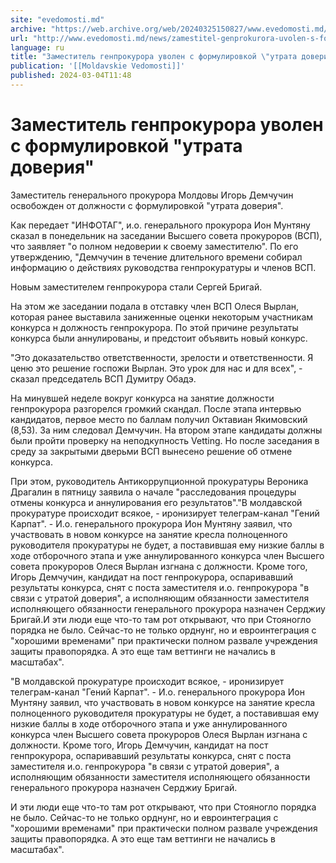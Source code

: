 ```yaml
---
site: "evedomosti.md"
archive: "https://web.archive.org/web/20240325150827/www.evedomosti.md/news/zamestitel-genprokurora-uvolen-s-formulirovkoj-utrata-doveri"
url: "http://www.evedomosti.md/news/zamestitel-genprokurora-uvolen-s-formulirovkoj-utrata-doveri"
language: ru
title: "Заместитель генпрокурора уволен с формулировкой \"утрата доверия\""
publication: '[[Moldavskie Vedomosti]]'
published: 2024-03-04T11:48
---
```


# Заместитель генпрокурора уволен с формулировкой "утрата доверия"

Заместитель генерального прокурора Молдовы Игорь Демчучин освобожден от должности с формулировкой "утрата доверия".

Как передает "ИНФОТАГ", и.о. генерального прокурора Ион Мунтяну сказал в понедельник на заседании Высшего совета прокуроров (ВСП), что заявляет "о полном недоверии к своему заместителю". По его утверждению, "Демчучин в течение длительного времени собирал информацию о действиях руководства генпрокуратуры и членов ВСП.

Новым заместителем генпрокурора стали Сергей Бригай.

На этом же заседании подала в отставку член ВСП Олеся Вырлан, которая ранее выставила заниженные оценки некоторым участникам конкурса н должность генпрокурора. По этой причине результаты конкурса были аннулированы, и предстоит объявить новый конкурс.

"Это доказательство ответственности, зрелости и ответственности. Я ценю это решение госпожи Вырлан. Это урок для нас и для всех", - сказал председатель ВСП Думитру Обадэ.

На минувшей неделе вокруг конкурса на занятие должности генпрокурора разгорелся громкий скандал. После этапа интервью кандидатов, первое место по баллам получил Октавиан Якимовский (8,53). За ним следовал Демчучин. На втором этапе кандидаты должны были пройти проверку на неподкупность Vetting. Но после заседания в среду за закрытыми дверьми ВСП вынесено решение об отмене конкурса.

При этом, руководитель Антикоррупционной прокуратуры Вероника Драгалин в пятницу заявила о начале "расследования процедуры отмены конкурса и аннулирования его результатов"."В молдавской прокуратуре происходит всякое, - иронизирует телеграм-канал "Гений Карпат". - И.о. генерального прокурора Ион Мунтяну заявил, что участвовать в новом конкурсе на занятие кресла полноценного руководителя прокуратуры не будет, а поставившая ему низкие баллы в ходе отборочного этапа и уже аннулированного конкурса член Высшего совета прокуроров Олеся Вырлан изгнана с должности. Кроме того, Игорь Демчучин, кандидат на пост генпрокурора, оспаривавший результаты конкурса, снят с поста заместителя и.о. генпрокурора "в связи с утратой доверия", а исполняющим обязанности заместителя исполняющего обязанности генерального прокурора назначен Серджиу Бригай.И эти люди еще что-то там рот открывают, что при Стояногло порядка не было. Сейчас-то не только орднунг, но и евроинтеграция с "хорошими временами" при практически полном развале учреждения защиты правопорядка. А это еще там веттинги не начались в масштабах".

"В молдавской прокуратуре происходит всякое, - иронизирует телеграм-канал "Гений Карпат". - И.о. генерального прокурора Ион Мунтяну заявил, что участвовать в новом конкурсе на занятие кресла полноценного руководителя прокуратуры не будет, а поставившая ему низкие баллы в ходе отборочного этапа и уже аннулированного конкурса член Высшего совета прокуроров Олеся Вырлан изгнана с должности. Кроме того, Игорь Демчучин, кандидат на пост генпрокурора, оспаривавший результаты конкурса, снят с поста заместителя и.о. генпрокурора "в связи с утратой доверия", а исполняющим обязанности заместителя исполняющего обязанности генерального прокурора назначен Серджиу Бригай.

И эти люди еще что-то там рот открывают, что при Стояногло порядка не было. Сейчас-то не только орднунг, но и евроинтеграция с "хорошими временами" при практически полном развале учреждения защиты правопорядка. А это еще там веттинги не начались в масштабах".